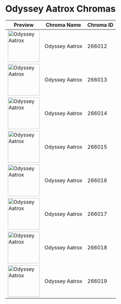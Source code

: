 # Odyssey Aatrox Chromas

| Preview | Chroma Name | Chroma ID |
|---|---|---|
| <img src='https://raw.communitydragon.org/latest/plugins/rcp-be-lol-game-data/global/default/v1/champion-chroma-images/266/266012.png' alt='Odyssey Aatrox' width='100'> | Odyssey Aatrox | 266012 |
| <img src='https://raw.communitydragon.org/latest/plugins/rcp-be-lol-game-data/global/default/v1/champion-chroma-images/266/266013.png' alt='Odyssey Aatrox' width='100'> | Odyssey Aatrox | 266013 |
| <img src='https://raw.communitydragon.org/latest/plugins/rcp-be-lol-game-data/global/default/v1/champion-chroma-images/266/266014.png' alt='Odyssey Aatrox' width='100'> | Odyssey Aatrox | 266014 |
| <img src='https://raw.communitydragon.org/latest/plugins/rcp-be-lol-game-data/global/default/v1/champion-chroma-images/266/266015.png' alt='Odyssey Aatrox' width='100'> | Odyssey Aatrox | 266015 |
| <img src='https://raw.communitydragon.org/latest/plugins/rcp-be-lol-game-data/global/default/v1/champion-chroma-images/266/266016.png' alt='Odyssey Aatrox' width='100'> | Odyssey Aatrox | 266016 |
| <img src='https://raw.communitydragon.org/latest/plugins/rcp-be-lol-game-data/global/default/v1/champion-chroma-images/266/266017.png' alt='Odyssey Aatrox' width='100'> | Odyssey Aatrox | 266017 |
| <img src='https://raw.communitydragon.org/latest/plugins/rcp-be-lol-game-data/global/default/v1/champion-chroma-images/266/266018.png' alt='Odyssey Aatrox' width='100'> | Odyssey Aatrox | 266018 |
| <img src='https://raw.communitydragon.org/latest/plugins/rcp-be-lol-game-data/global/default/v1/champion-chroma-images/266/266019.png' alt='Odyssey Aatrox' width='100'> | Odyssey Aatrox | 266019 |
